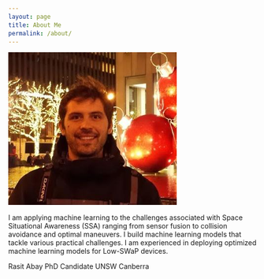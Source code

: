 ```yaml
---
layout: page
title: About Me
permalink: /about/
---
```


![Figure 1](me.jpeg)

I am applying machine learning to the challenges associated with Space Situational Awareness (SSA) ranging from sensor fusion to collision avoidance and optimal maneuvers. I build machine learning models that tackle various practical challenges. I am experienced in deploying optimized machine learning models for Low-SWaP devices.

Rasit Abay
PhD Candidate
UNSW Canberra

